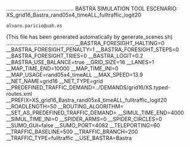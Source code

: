 .............................................
    BASTRA SIMULATION TOOL
    ESCENARIO: XS_grid16_Bastra_rand05x4_timeALL_fulltraffic_logit20

    alvaro.paricio@uah.es
(This file has been generated automatically by generate_scenes.sh)
.............................................
__BASTRA_FORESIGHT_HALTING=0
__BASTRA_FORESIGHT_PENALTY=1
__BASTRA_FORESIGHT_STEPS=0
__BASTRA_FORESIGHT_TRIES=0
__BASTRA_LOGIT=0.2
__BASTRA_USE_BALANCE=true
__GRID_SIZE=16
__LANES=1
__MAP_TIME_END=10000
__MAP_TIME_INI=0
__MAP_USAGE=rand05x4_timeALL
__MAX_SPEED=13.9
__NET_NAME=grid16
__NET_TYPE=grid
__PREDEFINED_TRAFFIC_DEMAND=../DEMANDS/grid16/XS.typed-routes.xml
__PREFIX=XS_grid16_Bastra_rand05x4_timeALL_fulltraffic_logit20
__ROADLENGTH=50
__ROUTING_ALGORITHM=
__SET_AS_PREDEFINED_TRAFFIC_DEMAND=
__SIMUL_TIME_END=4000
__SIMUL_TIME_INI=0
__SPIDER_ARMS=0
__SPIDER_CIRCLES=0
__SUMO_GUI=false
__SUMO_PORT=4082
__TELEPORTING=60
__TRAFFIC_BASELINE=500
__TRAFFIC_BRANCH=200
__TRAFFIC_TYPE=fulltraffic
__USE_BASTRA=Bastra
